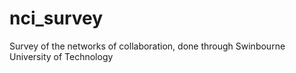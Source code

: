 # nci_survey
Survey of the networks of collaboration, done through Swinbourne University of Technology
